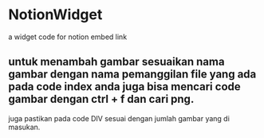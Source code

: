 # NotionWidget
a widget code for notion embed link

untuk menambah gambar sesuaikan nama gambar dengan nama pemanggilan file yang ada pada code index anda juga bisa mencari code gambar dengan ctrl + f dan cari png.
-----------------------------------------------------------------------
juga pastikan pada code DIV sesuai dengan jumlah gambar yang di masukan.
